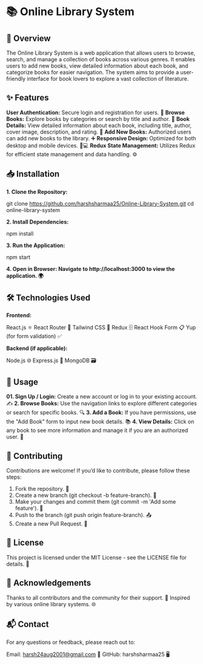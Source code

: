 # 📚 Online Library System

## 🌟 Overview
The Online Library System is a web application that allows users to browse, search, and manage a collection of books across various genres. It enables users to add new books, view detailed information about each book, and categorize books for easier navigation. The system aims to provide a user-friendly interface for book lovers to explore a vast collection of literature.

## ✨ Features
**User Authentication:** Secure login and registration for users. 🔑
**Browse Books:** Explore books by categories or search by title and author. 📖
**Book Details:** View detailed information about each book, including title, author, cover image, description, and rating. 📝
**Add New Books:** Authorized users can add new books to the library. ➕
**Responsive Design:** Optimized for both desktop and mobile devices. 📱💻
**Redux State Management:** Utilizes Redux for efficient state management and data handling. ⚙️

## 📥 Installation

**1. Clone the Repository:**

git clone https://github.com/harshsharmaa25/Online-Library-System.git
cd online-library-system

**2. Install Dependencies:**

npm install


**3. Run the Application:**

npm start

**4. Open in Browser: Navigate to http://localhost:3000 to view the application. 🌍**


## 🛠️ Technologies Used

**Frontend:**

React.js ⚛️
React Router 🚦
Tailwind CSS 🎨
Redux 🗄️
React Hook Form 📋
Yup (for form validation) ✅

**Backend (if applicable):**

Node.js 🌐
Express.js 🚀
MongoDB 🗃️





## 📝 Usage

**01. Sign Up / Login:** Create a new account or log in to your existing account. ✍️
**2. Browse Books:** Use the navigation links to explore different categories or search for specific books. 🔍
**3. Add a Book:** If you have permissions, use the "Add Book" form to input new book details. 📚
**4. View Details:** Click on any book to see more information and manage it if you are an authorized user. 📄

## 🤝 Contributing
Contributions are welcome! If you’d like to contribute, please follow these steps:

1. Fork the repository. 🍴
2. Create a new branch (git checkout -b feature-branch). 🌿
3. Make your changes and commit them (git commit -m 'Add some feature'). 📝
4. Push to the branch (git push origin feature-branch). 📤
5. Create a new Pull Request. 🔄

## 📜 License
This project is licensed under the MIT License - see the LICENSE file for details. 📄

## 🙏 Acknowledgements
Thanks to all contributors and the community for their support. 🤗
Inspired by various online library systems. 🌐

## 📬 Contact
For any questions or feedback, please reach out to:

Email: harsh24aug2001@gmail.com 📧
GitHub: harshsharmaa25 🖥️
